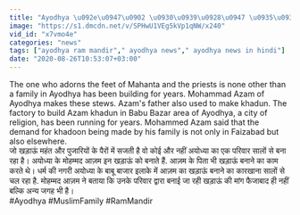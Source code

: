 ```yaml
---
title: "Ayodhya \u092e\u0947\u0902 \u0930\u0939\u0928\u0947 \u0935\u093e\u0932\u093e \u092e\u0941\u0938\u094d\u0932\u093f\u092e \u092a\u0930\u093f\u0935\u093e\u0930 \u0938\u093e\u0932\u094b\u0902 \u0938\u0947 \u092e\u0939\u0902\u0924-\u092a\u0941\u091c\u093e\u0930\u093f\u092f\u094b\u0902 \u0915\u0947 \u0932\u093f\u090f \u092c\u0928\u093e \u0930\u0939\u093e \u0916\u0921\u093c\u093e\u090a\u0902 \u0935\u0928\u0907\u0902\u0921\u093f\u092f\u093e \u0939\u093f\u0902\u0926\u0940"
image: "https://s1.dmcdn.net/v/SPHwU1VEg5kVp1qNW/x240"
vid_id: "x7vmo4e"
categories: "news"
tags: ["ayodhya ram mandir"," ayodhya news"," ayodhya news in hindi"]
date: "2020-08-26T10:53:07+03:00"
---
```

The one who adorns the feet of Mahanta and the priests is none other than a family in Ayodhya has been building for years. Mohammad Azam of Ayodhya makes these stews. Azam's father also used to make khadun. The factory to build Azam khadun in Babu Bazar area of ​​Ayodhya, a city of religion, has been running for years. Mohammed Azam said that the demand for khadoon being made by his family is not only in Faizabad but also elsewhere.    <br>जो खड़ाऊं महंत और पुजारियों के पैरों में सजती है वो कोई और नहीं अयोध्या का एक परिवार सालों से बना रहा है। अयोध्या के मोहम्मद आज़म इन खड़ाऊं को बनाते हैं. आज़म के पिता भी खड़ाऊं बनाने का काम करते थे। धर्म की नगरी अयोध्या के बाबू बाजार इलाके में आज़म का खड़ाऊं बनाने का कारखाना सालों से चल रहा है. मोहम्मद आज़म ने बताया कि उनके परिवार द्वारा बनाई जा रही खड़ाऊं की मांग फैजाबाद ही नहीं बल्कि अन्य जगह भी है।    <br>#Ayodhya #MuslimFamily #RamMandir
